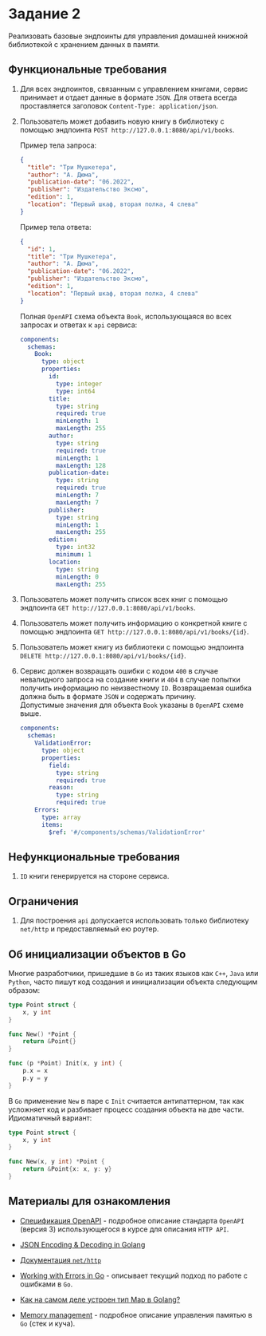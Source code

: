 # Задание 2

Реализовать базовые эндпоинты для управления домашней книжной библиотекой
с хранением данных в памяти.

## Функциональные требования

1. Для всех эндпоинтов, связанным с управлением книгами, сервис принимает
   и отдает данные в формате `JSON`. Для ответа всегда проставляется заголовок
   `Content-Type: application/json`.

1. Пользователь может добавить новую книгу в библиотеку с помощью
   эндпоинта `POST http://127.0.0.1:8080/api/v1/books`.

   Пример тела запроса:

   ```json
   {
     "title": "Три Мушкетера",
     "author": "А. Дюма",
     "publication-date": "06.2022",
     "publisher": "Издательство Эксмо",
     "edition": 1,
     "location": "Первый шкаф, вторая полка, 4 слева"
   }
   ```

   Пример тела ответа:

   ```json
   {
     "id": 1,
     "title": "Три Мушкетера",
     "author": "А. Дюма",
     "publication-date": "06.2022",
     "publisher": "Издательство Эксмо",
     "edition": 1,
     "location": "Первый шкаф, вторая полка, 4 слева"
   }
   ```

   Полная `OpenAPI` схема объекта `Book`, использующаяся во всех запросах и
   ответах к `api` сервиса:

   ```yaml
   components:
     schemas:
       Book:
         type: object
         properties:
           id:
             type: integer
             type: int64
           title:
             type: string
             required: true
             minLength: 1
             maxLength: 255
           author:
             type: string
             required: true
             minLength: 1
             maxLength: 128
           publication-date:
             type: string
             required: true
             minLength: 7
             maxLength: 7
           publisher:
             type: string
             minLength: 1
             maxLength: 255
           edition:
             type: int32
             minimum: 1
           location:
             type: string
             minLength: 0
             maxLength: 255
   ```

1. Пользователь может получить список всех книг с помощью
   эндпоинта `GET http://127.0.0.1:8080/api/v1/books`.

1. Пользователь может получить информацию о конкретной книге с помощью
   эндпоинта `GET http://127.0.0.1:8080/api/v1/books/{id}`.

1. Пользователь может книгу из библиотеки с помощью
   эндпоинта `DELETE http://127.0.0.1:8080/api/v1/books/{id}`.

1. Сервис должен возвращать ошибки с кодом `400` в случае
   невалидного запроса на создание книги и `404` в случае попытки
   получить информацию по неизвестному `ID`. Возвращаемая ошибка должна
   быть в формате `JSON` и содержать причину.  
   Допустимые значения для объекта `Book` указаны в `OpenAPI` схеме выше.

   ```yaml
   components:
     schemas:
       ValidationError:
         type: object
         properties:
           field:
             type: string
             required: true
           reason:
             type: string
             required: true
       Errors:
         type: array
         items:
           $ref: '#/components/schemas/ValidationError'
   ```

## Нефункциональные требования

1. `ID` книги генерируется на стороне сервиса.

## Ограничения

1. Для построения `api` допускается использовать только библиотеку `net/http`
   и предоставляемый ею роутер.

## Об инициализации объектов в Go

Многие разработчики, пришедшие в `Go` из таких языков как `C++`, `Java` или
`Python`, часто пишут код создания и инициализации объекта следующим образом:

```go
type Point struct {
    x, y int
}

func New() *Point {
    return &Point{}
}

func (p *Point) Init(x, y int) {
    p.x = x
    p.y = y
}
```

В `Go` применение `New` в паре с `Init` считается антипаттерном, так как
усложняет код и разбивает процесс создания объекта на две части. Идиоматичный
вариант:

```go
type Point struct {
    x, y int
}

func New(x, y int) *Point {
    return &Point{x: x, y: y}
}
```

## Материалы для ознакомления

- [Спецификация OpenAPI](https://spec.openapis.org/oas/latest.html) - подробное
  описание стандарта `OpenAPI` (версия 3) использующегося в курсе для описания
  `HTTP API`.

- [JSON Encoding & Decoding in Golang](https://www.youtube.com/watch?v=Vr63uGL7NrU)

- [Документация `net/http`](https://pkg.go.dev/net/http)

- [Working with Errors in Go](https://go.dev/blog/go1.13-errors) - описывает
  текущий подход по работе с ошибками в `Go`.

- [Как на самом деле устроен тип Map в Golang?](https://youtu.be/P_SXTUiA-9Y?si=1whw5Ecjyw7Ef71t)

- [Memory management](https://go101.org/article/memory-block.html) - подробное
  описание управления памятью в `Go` (стек и куча).
